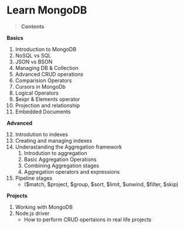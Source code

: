 # Learn MongoDB
> **Contents**

**Basics**
1. Introduction to MongoDB
2. NoSQL vs SQL
3. JSON vs BSON
4. Managing DB & Collection
5. Advanced CRUD operations
6. Comparision Operators
7. Cursors in MongoDb
8. Logical Operators
9. $expr & Elements operator
10. Projection and relationship
11. Embedded Documents

**Advanced**

12. Introdution to indexes
13. Creating and managing indexes
14. Underastanding the Aggregation framework
    1.  Introdution to aggregation
    2.  Basic Aggregation Operations
    3.  Combining Aggregation stages
    4.  Aggregation operators and expressions
15. Pipeline stages
    * ($match, $project, $group, $sort, $limit, $unwind, $filter, $skip)
  
**Projects**

1. Working with MongoDB
2. Node.js driver
   * How to perform CRUD opertaions in real life projects